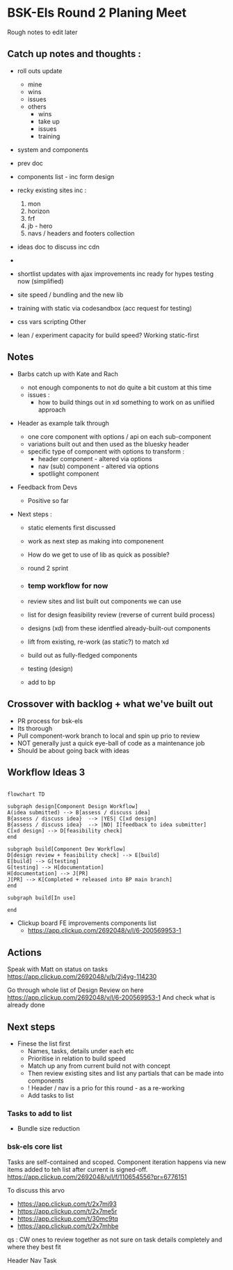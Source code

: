 # BSK-Els Round 2 Planing Meet

Rough notes to edit later


## Catch up notes and thoughts :
- roll outs update
  - mine
  - wins
  - issues
  - others
    - wins
    - take up
    - issues
    - training

- system and components
- prev doc
- components list - inc form design
- recky existing sites inc :
  1. mon
  2. horizon
  3. frf
  4. jb - hero
  5. navs / headers and footers collection
- ideas doc to discuss inc cdn
-
- shortlist updates with ajax improvements inc ready for hypes testing now (simplified)
- site speed / bundling and the new lib
- training with static via codesandbox (acc request for testing)
- css vars scripting
Other
- lean / experiment capacity for build speed? Working static-first


## Notes

- Barbs catch up with Kate and Rach
  - not enough components to not do quite a bit custom at this time
  - issues :
    - how to build things out in xd something to work on as unifiied approach

- Header as example talk through
  -  one core component with options / api on each sub-component
  -  variations built out and then used as the bluesky header
  -  specific type of component with options to transform :
     -  header component - altered via options
     -  nav (sub) component - altered via options
     -  spotllight component


- Feedback from Devs
  -  Positive so far


- Next steps :
  - static elements first discussed
  - work as next step as making into componenent

  - How do we get to use of lib as quick as possible?
  - round 2 sprint

  - ### temp workflow for now
  - review sites and list built out components we can use
  - list for design feasibility review (reverse of current build process)
  - designs (xd) from these identfied already-built-out components
  - lift from existing, re-work (as static?) to match xd
  - build out as fully-fledged components
  - testing (design)
  - add to bp

## Crossover with backlog + what we've built out

- PR process for bsk-els
- Its thorough
- Pull component-work branch to local and spin up prio to review
- NOT generally just a quick eye-ball of code as a maintenance job
- Should be about going back with ideas



## Workflow Ideas 3

```mermaid

flowchart TD

subgraph design[Component Design Workflow]
A(idea submitted) --> B[assess / discuss idea]
B{assess / discuss idea}  --> |YES| C[xd design]
B{assess / discuss idea}  --> |NO| I[feedback to idea submitter]
C[xd design] --> D[feasibility check]
end

subgraph build[Component Dev Workflow]
D[design review + feasibility check] --> E[build]
E[build] --> G[testing]
G[testing] --> H[documentation]
H[documentation] --> J[PR]
J[PR] --> K[Completed + released into BP main branch]
end

subgraph build[In use]

end
```

- Clickup board FE improvements components list
  - https://app.clickup.com/2692048/v/l/6-200569953-1

## Actions

Speak with Matt on status on tasks
https://app.clickup.com/2692048/v/b/2j4yg-114230

Go through whole list of Design Review on here
https://app.clickup.com/2692048/v/l/6-200569953-1
And check what is already done

## Next steps
- Finese the list first
  - Names, tasks, details under each etc
  - Prioritise in relation to build speed
  - Match up any from current build not with concept
  - Then review existing sites and list any partials that can be made into components
  - ! Header / nav is a prio for this round - as a re-working
  - Add tasks to list

### Tasks to add to list
- Bundle size reduction


### bsk-els core list
Tasks are self-contained and scoped. Component iteration happens via new items added to teh list after current is signed-off.
https://app.clickup.com/2692048/v/l/f/110654556?pr=6776151

To discuss this arvo
- https://app.clickup.com/t/2x7mj93
- https://app.clickup.com/t/2x7me5r
- https://app.clickup.com/t/30mc9tq
- https://app.clickup.com/t/2x7mhbe

qs : CW ones to review together as not sure on task details completely and where they best fit

Header Nav Task

